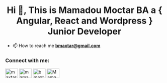 <h1 align="center">Hi 👋, This is Mamadou Moctar BA a { Angular, React and Wordpress } Junior Developer</h1>

- 📫 How to reach me **bmaxtar@gmail.com**
<h3 align="left">Connect with me:</h3>
<p align="left">
<a href="https://twitter.com/maxtar_ov" target="blank"><img align="center" src="https://raw.githubusercontent.com/rahuldkjain/github-profile-readme-generator/master/src/images/icons/Social/twitter.svg" alt="maxtar_ov" height="30" width="40" /></a>
<a href="https://linkedin.com/in/mamadou-moctar-ba-668481194" target="blank"><img align="center" src="https://raw.githubusercontent.com/rahuldkjain/github-profile-readme-generator/master/src/images/icons/Social/linked-in-alt.svg" alt="mamadou-moctar-ba-668481194" height="30" width="40" /></a>
<a href="https://kaggle.com/bmaxtar" target="blank"><img align="center" src="https://raw.githubusercontent.com/rahuldkjain/github-profile-readme-generator/master/src/images/icons/Social/kaggle.svg" alt="bmaxtar" height="30" width="40" /></a>
<a href="https://discord.gg/Mamadou Moctar Ba#5334" target="blank"><img align="center" src="https://raw.githubusercontent.com/rahuldkjain/github-profile-readme-generator/master/src/images/icons/Social/discord.svg" alt="Mamadou Moctar Ba#5334" height="30" width="40" /></a>
</p>


